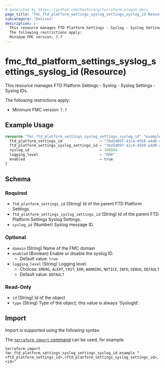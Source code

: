 ```yaml
---
# generated by https://github.com/hashicorp/terraform-plugin-docs
page_title: "fmc_ftd_platform_settings_syslog_settings_syslog_id Resource - terraform-provider-fmc"
subcategory: "Devices"
description: |-
  This resource manages FTD Platform Settings - Syslog - Syslog Settings - Syslog IDs.
  The following restrictions apply:
  Minimum FMC version: 7.7
---
```


# fmc_ftd_platform_settings_syslog_settings_syslog_id (Resource)

This resource manages FTD Platform Settings - Syslog - Syslog Settings - Syslog IDs.

The following restrictions apply:
  - Minimum FMC version: `7.7`

## Example Usage

```terraform
resource "fmc_ftd_platform_settings_syslog_settings_syslog_id" "example" {
  ftd_platform_settings_id                 = "76d24097-41c4-4558-a4d0-a8c07ac08470"
  ftd_platform_settings_syslog_settings_id = "76d24097-41c4-4558-a4d0-a8c07ac08470"
  syslog_id                                = 106004
  logging_level                            = "ERR"
  enabled                                  = true
}
```

<!-- schema generated by tfplugindocs -->
## Schema

### Required

- `ftd_platform_settings_id` (String) Id of the parent FTD Platform Settings.
- `ftd_platform_settings_syslog_settings_id` (String) Id of the parent FTD Platform Settings Syslog Settings.
- `syslog_id` (Number) Syslog message ID.

### Optional

- `domain` (String) Name of the FMC domain
- `enabled` (Boolean) Enable or disable the syslog ID.
  - Default value: `true`
- `logging_level` (String) Logging level.
  - Choices: `EMERG`, `ALERT`, `CRIT`, `ERR`, `WARNING`, `NOTICE`, `INFO`, `DEBUG`, `DEFAULT`
  - Default value: `DEFAULT`

### Read-Only

- `id` (String) Id of the object
- `type` (String) Type of the object; this value is always 'SyslogId'.

## Import

Import is supported using the following syntax:

The [`terraform import` command](https://developer.hashicorp.com/terraform/cli/commands/import) can be used, for example:

```shell
terraform import fmc_ftd_platform_settings_syslog_settings_syslog_id.example "<ftd_platform_settings_id>,<ftd_platform_settings_syslog_settings_id>,<id>"
```
